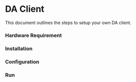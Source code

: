 # DA Client

This document outlines the steps to setup your own DA client.

### Hardware Requirement
### Installation
### Configuration
### Run